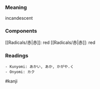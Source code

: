 ### Meaning

incandescent

### Components

[[Radicals/赤|赤]]: red [[Radicals/赤|赤]]: red

### Readings

```
- Kunyomi: あかい, あか, かがや.く
- Onyomi: カク
```

#kanji
